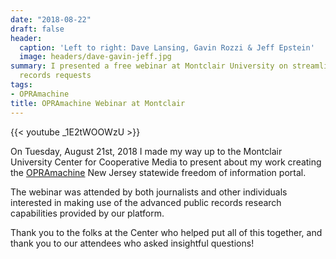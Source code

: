 ```yaml
---
date: "2018-08-22"
draft: false
header:
  caption: 'Left to right: Dave Lansing, Gavin Rozzi & Jeff Epstein'
  image: headers/dave-gavin-jeff.jpg
summary: I presented a free webinar at Montclair University on streamlining public
  records requests
tags:
- OPRAmachine
title: OPRAmachine Webinar at Montclair
---
```

{{< youtube _1E2tWOOWzU >}}
&nbsp;

On Tuesday, August 21st, 2018 I made my way up to the Montclair University Center for Cooperative Media to present about my work creating the [OPRAmachine](/projects/opramachine/) New Jersey statewide freedom of information portal.

The webinar was attended by both journalists and other individuals interested in making use of the advanced public records research capabilities provided by our platform.

Thank you to the folks at the Center who helped put all of this together, and thank you to our attendees who asked insightful questions!
